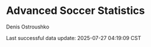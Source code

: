 # Advanced Soccer Statistics
Denis Ostroushko

<!-- gfm -->

Last successful data update: 2025-07-27 04:19:09 CST
